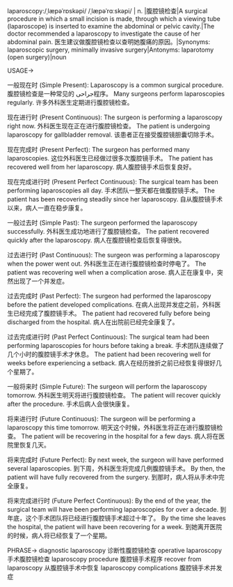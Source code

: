 laparoscopy:/ˌlæpəˈrɒskəpi/ /ˌlæpəˈrɑːskəpi/ | n. |腹腔镜检查|A surgical procedure in which a small incision is made, through which a viewing tube (laparoscope) is inserted to examine the abdominal or pelvic cavity.|The doctor recommended a laparoscopy to investigate the cause of her abdominal pain. 医生建议做腹腔镜检查以查明她腹痛的原因。|Synonyms: laparoscopic surgery, minimally invasive surgery|Antonyms: laparotomy (open surgery)|noun

USAGE->

一般现在时 (Simple Present):
Laparoscopy is a common surgical procedure. 腹腔镜检查是一种常见的 جراحی程序。
Many surgeons perform laparoscopies regularly. 许多外科医生定期进行腹腔镜检查。

现在进行时 (Present Continuous):
The surgeon is performing a laparoscopy right now. 外科医生现在正在进行腹腔镜检查。
The patient is undergoing laparoscopy for gallbladder removal. 该患者正在接受腹腔镜胆囊切除手术。

现在完成时 (Present Perfect):
The surgeon has performed many laparoscopies.  这位外科医生已经做过很多次腹腔镜手术。
The patient has recovered well from her laparoscopy. 病人腹腔镜手术后恢复良好。

现在完成进行时 (Present Perfect Continuous):
The surgical team has been performing laparoscopies all day.  手术团队一整天都在做腹腔镜手术。
The patient has been recovering steadily since her laparoscopy. 自从腹腔镜手术以来，病人一直在稳步康复。


一般过去时 (Simple Past):
The surgeon performed the laparoscopy successfully. 外科医生成功地进行了腹腔镜检查。
The patient recovered quickly after the laparoscopy. 病人在腹腔镜检查后恢复得很快。


过去进行时 (Past Continuous):
The surgeon was performing a laparoscopy when the power went out.  外科医生正在进行腹腔镜检查时停电了。
The patient was recovering well when a complication arose. 病人正在康复中，突然出现了一个并发症。


过去完成时 (Past Perfect):
The surgeon had performed the laparoscopy before the patient developed complications.  在病人出现并发症之前，外科医生已经完成了腹腔镜手术。
The patient had recovered fully before being discharged from the hospital. 病人在出院前已经完全康复了。


过去完成进行时 (Past Perfect Continuous):
The surgical team had been performing laparoscopies for hours before taking a break.  手术团队连续做了几个小时的腹腔镜手术才休息。
The patient had been recovering well for weeks before experiencing a setback.  病人在经历挫折之前已经恢复得很好几个星期了。


一般将来时 (Simple Future):
The surgeon will perform the laparoscopy tomorrow. 外科医生明天将进行腹腔镜检查。
The patient will recover quickly after the procedure. 手术后病人会很快康复。


将来进行时 (Future Continuous):
The surgeon will be performing a laparoscopy this time tomorrow.  明天这个时候，外科医生将正在进行腹腔镜检查。
The patient will be recovering in the hospital for a few days. 病人将在医院里恢复几天。


将来完成时 (Future Perfect):
By next week, the surgeon will have performed several laparoscopies. 到下周，外科医生将完成几例腹腔镜手术。
By then, the patient will have fully recovered from the surgery. 到那时，病人将从手术中完全康复。


将来完成进行时 (Future Perfect Continuous):
By the end of the year, the surgical team will have been performing laparoscopies for over a decade. 到年底，这个手术团队将已经进行腹腔镜手术超过十年了。
By the time she leaves the hospital, the patient will have been recovering for a week. 到她离开医院的时候，病人将已经恢复了一个星期。


PHRASE->
diagnostic laparoscopy 诊断性腹腔镜检查
operative laparoscopy 手术腹腔镜检查
laparoscopy procedure 腹腔镜手术程序
recover from laparoscopy 从腹腔镜手术中恢复
laparoscopy complications 腹腔镜手术并发症
